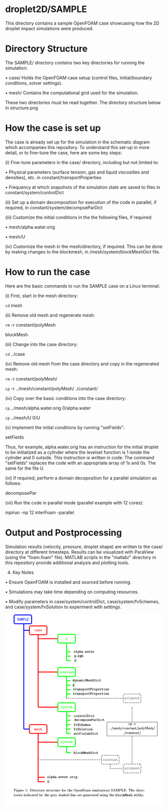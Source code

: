 # droplet2D/SAMPLE

This directory contains a sample OpenFOAM case showcasing how the 2D droplet impact simulations were produced.  

# Directory Structure

The SAMPLE/ directory contains two key directories for running the simulation:

•	case/ Holds the OpenFOAM case setup (control files, initial/boundary conditions, solver settings). 

•	mesh/ Contains the computational grid used for the simulation. 

These two directories must be read together.  The directory structure below in structure.png

# How the case is set up

The case is already set up for the simulation in the schematic diagram which accompanies this repository.  To understand this set-up in more detail, or to fine-tune the case, here are some key steps:

(i)	Fine-tune parameters in the case/ directory, including but not limited to:

•	Physical parameters (surface tension, gas and liquid viscosities and densities), etc. in constant/transportProperties

•	Frequency at which snapshots of the simulation state  are saved to files in constant/system/controlDict

(ii)	Set up a domain decomposition for execution of the code in parallel, if required, in constant/system/decompseParDict

(iii)	Customize the initial conditions in the the following files, if required:

•	mesh/alpha.water.orig

•	mesh/U

(iv)	Customize the mesh in the mesh/directory, if required.  This can be done by making changes to the blockmesh, in /mesh/system/blockMeshDict file.

# How to run the case

Here are the basic commands to run the SAMPLE case on a Linux terminal:

(i)	First, start in the mesh directory:

`cd` mesh

(ii)	Remove old mesh and regenerate mesh:

`rm` -r constant/polyMesh

blockMesh

(iii)	Change into the case directory:

`cd` ../case

(iv) Remove old mesh from the case directory and copy in the regenerated mesh:

`rm` -r constant/polyMesh/

`cp` -r ../mesh/constant/polyMesh/ ./constant/

(iv)	Copy over the basic conditions into the case directory:

`cp` ../mesh/alpha.water.orig 0/alpha.water

`cp` ../mesh/U 0/U

(v)	Implement the initial conditions by running "setFields":

setFields

Thus, for example, alpha.water.orig has an instruction for the initial droplet to be initialized as a cylinder where the levelset function is 1 isnide the cylinder and 0 outside.  This instruction is written in code.  The command "setFields" replaces the code with an appropriate array of 1s and 0s.  The same for the file U.

(vi)	If required, perform a domain decoposition for a parallel simulation as follows:

decomposePar
  
(vii)	Run the code in parallel mode (parallel example with 12 cores):

mpirun -np 12 interFoam -parallel

# Output and Postprocessing

Simulation results (velocity, pressure, droplet shape) are written to the case/ directory at different timesteps. Results can be visualized with ParaView (using the "foam.foam" file). 
MATLAB scripts in the "matlab/" directory in this repository provide additional analysis and plotting tools.

4.	Key Notes

•	Ensure OpenFOAM is installed and sourced before running.

•	Simulations may take time depending on computing resources. 

•	Modify parameters in case/system/controlDict, case/system/fvSchemes, and case/system/fvSolution to experiment with settings.


![Directory Structure](structure.png)






